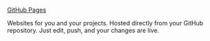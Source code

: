[GitHub Pages](https://pages.github.com/)  

Websites for you and your projects.
Hosted directly from your GitHub repository. Just edit, push, and your changes are live.




